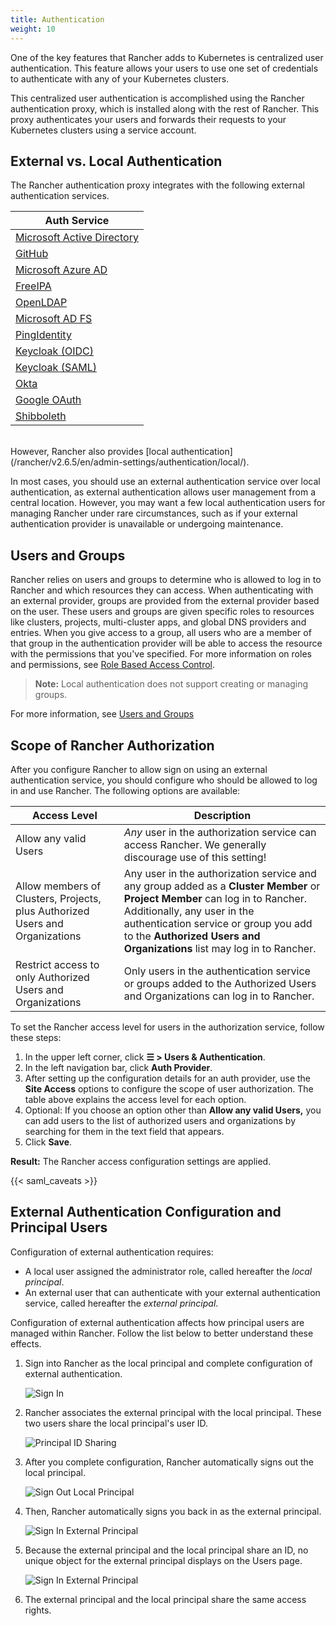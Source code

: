 ```yaml
---
title: Authentication
weight: 10
---
```


One of the key features that Rancher adds to Kubernetes is centralized user authentication. This feature allows your users to use one set of credentials to authenticate with any of your Kubernetes clusters.

This centralized user authentication is accomplished using the Rancher authentication proxy, which is installed along with the rest of Rancher. This proxy authenticates your users and forwards their requests to your Kubernetes clusters using a service account.

## External vs. Local Authentication

The Rancher authentication proxy integrates with the following external authentication services.

| Auth Service                                                                                     |
| ------------------------------------------------------------------------------------------------ |
| [Microsoft Active Directory](/rancher/v2.6.5/en/admin-settings/authentication/ad/ad_index)  |
| [GitHub](/rancher/v2.6.5/en/admin-settings/authentication/github/github_index)                  |
| [Microsoft Azure AD](/rancher/v2.6.5/en/admin-settings/authentication/azure-ad/azure-ad_index)    |
| [FreeIPA](/rancher/v2.6.5/en/admin-settings/authentication/freeipa/freeipa_index)                |
| [OpenLDAP](/rancher/v2.6.5/en/admin-settings/authentication/openldap/openldap_index)              |
| [Microsoft AD FS](/rancher/v2.6.5/en/admin-settings/authentication/microsoft-adfs/microsoft_index) |
| [PingIdentity](/rancher/v2.6.5/en/admin-settings/authentication/ping-federate/ping-federate_index)     |
| [Keycloak (OIDC)](/rancher/v2.6.5/en/admin-settings/authentication/keycloak-oidc/keycloak-oidc_index)  |
| [Keycloak (SAML)](/rancher/v2.6.5/en/admin-settings/authentication/keycloak-saml/keycloak-saml_index)  |
| [Okta](/rancher/v2.6.5/en/admin-settings/authentication/okta/okta_index)                      | 
| [Google OAuth](/rancher/v2.6.5/en/admin-settings/authentication/google/google_index)            | 
| [Shibboleth](/rancher/v2.6.5/en/admin-settings/authentication/shibboleth/shibboleth_index)           |

<br/>
However, Rancher also provides [local authentication](/rancher/v2.6.5/en/admin-settings/authentication/local/).

In most cases, you should use an external authentication service over local authentication, as external authentication allows user management from a central location. However, you may want a few local authentication users for managing Rancher under rare circumstances, such as if your external authentication provider is unavailable or undergoing maintenance.

## Users and Groups

Rancher relies on users and groups to determine who is allowed to log in to Rancher and which resources they can access. When authenticating with an external provider, groups are provided from the external provider based on the user. These users and groups are given specific roles to resources like clusters, projects, multi-cluster apps, and global DNS providers and entries. When you give access to a group, all users who are a member of that group in the authentication provider will be able to access the resource with the permissions that you've specified. For more information on roles and permissions, see [Role Based Access Control](/rancher/v2.6.5/en/admin-settings/rbac/).

> **Note:** Local authentication does not support creating or managing groups.

For more information, see [Users and Groups](/rancher/v2.6.5/en/admin-settings/authentication/user-groups/)

## Scope of Rancher Authorization

After you configure Rancher to allow sign on using an external authentication service, you should configure who should be allowed to log in and use Rancher. The following options are available:

| Access Level | Description |
|----------------------------------------------|-------------|
| Allow any valid Users                   | _Any_ user in the authorization service can access Rancher. We generally discourage use of this setting! |
| Allow members of Clusters, Projects, plus Authorized Users and Organizations | Any user in the authorization service and any group added as a **Cluster Member** or **Project Member** can log in to Rancher. Additionally, any user in the authentication service or group you add to the **Authorized Users and Organizations** list may log in to Rancher. |
| Restrict access to only Authorized Users and Organizations | Only users in the authentication service or groups added to the Authorized Users and Organizations can log in to Rancher. |

To set the Rancher access level for users in the authorization service, follow these steps:

1. In the upper left corner, click **☰ > Users & Authentication**.
1. In the left navigation bar, click **Auth Provider**.
1. After setting up the configuration details for an auth provider, use the **Site Access** options to configure the scope of user authorization. The table above explains the access level for each option.
1. Optional: If you choose an option other than **Allow any valid Users,** you can add users to the list of authorized users and organizations by searching for them in the text field that appears.
1. Click **Save**.

**Result:** The Rancher access configuration settings are applied.

{{< saml_caveats >}}

## External Authentication Configuration and Principal Users

Configuration of external authentication requires:

- A local user assigned the administrator role, called hereafter the _local principal_.
- An external user that can authenticate with your external authentication service, called hereafter the _external principal_.

Configuration of external authentication affects how principal users are managed within Rancher. Follow the list below to better understand these effects.

1. Sign into Rancher as the local principal and complete configuration of external authentication.

	![Sign In](/img/sign-in.png)

2. Rancher associates the external principal with the local principal. These two users share the local principal's user ID.

	![Principal ID Sharing](/img/principal-ID.png)

3. After you complete configuration, Rancher automatically signs out the local principal.

	![Sign Out Local Principal](/img/sign-out-local.png)

4. Then, Rancher automatically signs you back in as the external principal.

	![Sign In External Principal](/img/sign-in-external.png)

5. Because the external principal and the local principal share an ID, no unique object for the external principal displays on the Users page.

	![Sign In External Principal](/img//users-page.png)

6. The external principal and the local principal share the same access rights.
